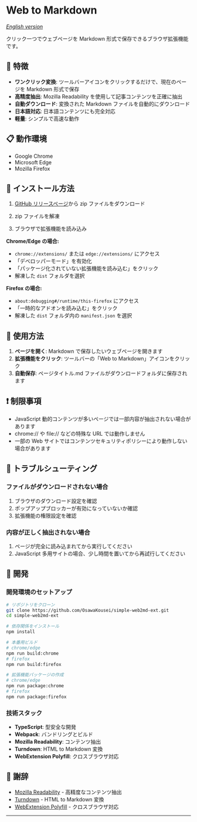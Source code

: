 # Web to Markdown

_[English version](README_EN.md)_

クリック一つでウェブページを Markdown 形式で保存できるブラウザ拡張機能です。

## 🌟 特徴

- **ワンクリック変換**: ツールバーアイコンをクリックするだけで、現在のページを Markdown 形式で保存
- **高精度抽出**: Mozilla Readability を使用して記事コンテンツを正確に抽出
- **自動ダウンロード**: 変換された Markdown ファイルを自動的にダウンロード
- **日本語対応**: 日本語コンテンツにも完全対応
- **軽量**: シンプルで高速な動作

## 📋 動作環境

- Google Chrome
- Microsoft Edge
- Mozilla Firefox

## 🚀 インストール方法

1. [GitHub リリースページ](https://github.com/OsawaKousei/simple-web2md-ext/releases/tag/v1.0)から zip ファイルをダウンロード

2. zip ファイルを解凍

3. ブラウザで拡張機能を読み込み

**Chrome/Edge の場合:**

- `chrome://extensions/` または `edge://extensions/` にアクセス
- 「デベロッパーモード」を有効化
- 「パッケージ化されていない拡張機能を読み込む」をクリック
- 解凍した `dist` フォルダを選択

**Firefox の場合:**

- `about:debugging#/runtime/this-firefox` にアクセス
- 「一時的なアドオンを読み込む」をクリック
- 解凍した `dist` フォルダ内の `manifest.json` を選択

## 📖 使用方法

1. **ページを開く**: Markdown で保存したいウェブページを開きます
2. **拡張機能をクリック**: ツールバーの「Web to Markdown」アイコンをクリック
3. **自動保存**: ページタイトル.md ファイルがダウンロードフォルダに保存されます

## ❗ 制限事項

- JavaScript 動的コンテンツが多いページでは一部内容が抽出されない場合があります
- chrome:// や file:// などの特殊な URL では動作しません
- 一部の Web サイトではコンテンツセキュリティポリシーにより動作しない場合があります

## 🐛 トラブルシューティング

### ファイルがダウンロードされない場合

1. ブラウザのダウンロード設定を確認
2. ポップアップブロッカーが有効になっていないか確認
3. 拡張機能の権限設定を確認

### 内容が正しく抽出されない場合

1. ページが完全に読み込まれてから実行してください
2. JavaScript 多用サイトの場合、少し時間を置いてから再試行してください

## 📝 開発

### 開発環境のセットアップ

```bash
# リポジトリをクローン
git clone https://github.com/OsawaKousei/simple-web2md-ext.git
cd simple-web2md-ext

# 依存関係をインストール
npm install

# 本番用ビルド
# chrome/edge
npm run build:chrome
# firefox
npm run build:firefox

# 拡張機能パッケージの作成
# chrome/edge
npm run package:chrome
# firefox
npm run package:firefox
```

### 技術スタック

- **TypeScript**: 型安全な開発
- **Webpack**: バンドリングとビルド
- **Mozilla Readability**: コンテンツ抽出
- **Turndown**: HTML to Markdown 変換
- **WebExtension Polyfill**: クロスブラウザ対応

## 🙏 謝辞

- [Mozilla Readability](https://github.com/mozilla/readability) - 高精度なコンテンツ抽出
- [Turndown](https://github.com/domchristie/turndown) - HTML to Markdown 変換
- [WebExtension Polyfill](https://github.com/mozilla/webextension-polyfill) - クロスブラウザ対応

---
